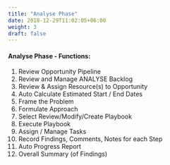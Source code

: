 ```yaml
---
title: "Analyse Phase"
date: 2018-12-29T11:02:05+06:00
weight: 3
draft: false
---
```


#### Analyse Phase - Functions:
1. Review Opportunity Pipeline
2. Review and Manage ANALYSE Backlog
3. Review &amp; Assign Resource(s) to Opportunity
4. Auto Calculate Estimated Start / End Dates
5. Frame the Problem
6. Formulate Approach
7. Select Review/Modify/Create Playbook
8. Execute Playbook
9. Assign / Manage Tasks
10. Record Findings, Comments, Notes for each Step
11. Auto Progress Report
12. Overall Summary (of Findings)

